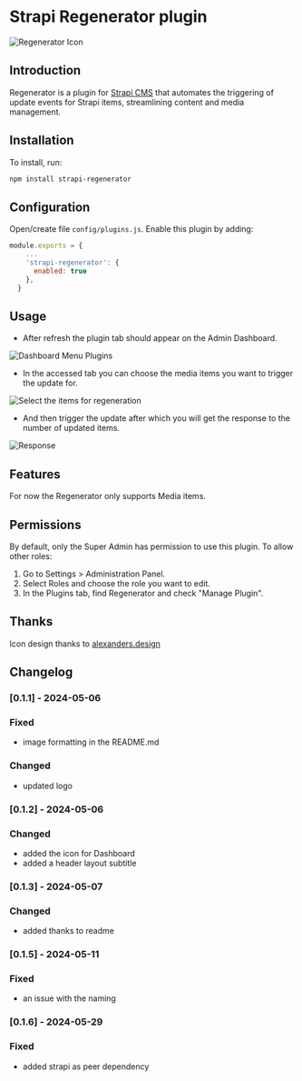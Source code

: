 # Strapi Regenerator plugin

![Regenerator Icon](/docs/Regenerator_Strapi_Icon_Emil_Petras.png)

## Introduction
Regenerator is a plugin for <a href="https://github.com/strapi/strapi">Strapi CMS</a> that automates the triggering of update events for Strapi items, streamlining content and media management.

## Installation
To install, run:

```bash
npm install strapi-regenerator
```

## Configuration
Open/create file `config/plugins.js`. Enable this plugin by adding:

```js
module.exports = {
    ...
    'strapi-regenerator': {
      enabled: true
    },
  }
```

## Usage
- After refresh the plugin tab should appear on the Admin Dashboard.

![Dashboard Menu Plugins](/docs/strapi-menu.png)

- In the accessed tab you can choose the media items you want to trigger the update for.

![Select the items for regeneration](/docs/selection.png)

- And then trigger the update after which you will get the response to the number of updated items.

![Response](/docs/response.png)

## Features
For now the Regenerator only supports Media items.

## Permissions
By default, only the Super Admin has permission to use this plugin. To allow other roles:

<ol>
    <li>Go to Settings > Administration Panel.</li>
    <li>Select Roles and choose the role you want to edit.</li>
    <li>In the Plugins tab, find Regenerator and check "Manage Plugin".</li>
</ol>

## Thanks
Icon design thanks to [alexanders.design](https://alexanders.design)

## Changelog

### [0.1.1] - 2024-05-06

### Fixed
- image formatting in the README.md

### Changed
- updated logo

### [0.1.2] - 2024-05-06

### Changed
- added the icon for Dashboard
- added a header layout subtitle

### [0.1.3] - 2024-05-07

### Changed
- added thanks to readme

### [0.1.5] - 2024-05-11

### Fixed
- an issue with the naming

### [0.1.6] - 2024-05-29

### Fixed
- added strapi as peer dependency